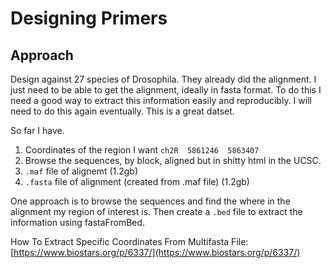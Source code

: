 # Designing Primers

## Approach

Design against 27 species of Drosophila. They already did the alignment. I just need to be able to get the alignment, ideally in fasta format. To do this I need a good way to extract this information easily and reproducibly. I will need to do this again eventually. This is a great datset. 

So far I have.

1. Coordinates of the region I want `ch2R  5861246	5863407`
2. Browse the sequences, by block, aligned but in shitty html in the UCSC.   
3. `.maf` file of alignemt (1.2gb)
4. `.fasta` file of alignment (created from .maf file) (1.2gb)


One approach is to browse the sequences and find the where in the alignment my region of interest is. Then create a `.bed` file to extract the information using fastaFromBed. 

How To Extract Specific Coordinates From Multifasta File: [https://www.biostars.org/p/6337/](https://www.biostars.org/p/6337/)